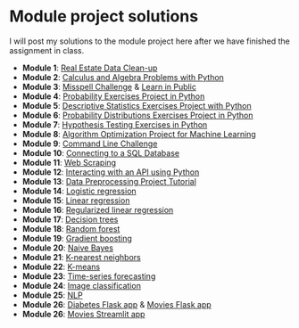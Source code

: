 # Module project solutions

I will post my solutions to the module project here after we have finished the assignment in class.

- **Module 1**: [Real Estate Data Clean-up](https://github.com/4GeeksAcademy/gperdrizet-realestate-datacleanup-exercise/blob/main/project.ipynb)
- **Module 2**: [Calculus and Algebra Problems with Python](https://github.com/4GeeksAcademy/gperdrizet-calculus-and-algebra-problems-with-python/blob/main/notebook/problems.ipynb)
- **Module 3**: [Misspell Challenge](https://github.com/4GeeksAcademy/realestate-datacleanup-exercise/pull/57) & [Learn in Public](https://github.com/4GeeksAcademy/4GeeksAcademy/pull/1404)
- **Module 4**: [Probability Exercises Project in Python](https://github.com/4GeeksAcademy/gerdrizet-probability-exercises-project-in-python/blob/main/notebook/problems.ipynb)
- **Module 5**: [Descriptive Statistics Exercises Project with Python](https://github.com/4GeeksAcademy/perdrizet-descriptive-statistics-exercises-project-with-python/blob/main/notebook/problems.ipynb)
- **Module 6**: [Probability Distributions Exercises Project in Python](https://github.com/4GeeksAcademy/gperdrizet-probability-distribution-exercises-project-with-python/blob/main/notebook/problems.ipynb)
- **Module 7**: [Hypothesis Testing Exercises in Python](https://github.com/4GeeksAcademy/gperdrizet-hypothesis-testing-exercises-project-with-python/blob/main/notebook/problems.ipynb)
- **Module 8**: [Algorithm Optimization Project for Machine Learning](https://github.com/4GeeksAcademy/gperdrizet-algorithm-optimization-project-machine-learning/blob/main/notebook/problems.ipynb)
- **Module 9**: [Command Line Challenge](https://github.com/4GeeksAcademy/gperdrizet-exercise-terminal-challenge)
- **Module 10**: [Connecting to a SQL Database](https://github.com/4GeeksAcademy/gperdrizet-connecting-to-a-sql-database-project/blob/main/src/app.py)
- **Module 11**: [Web Scraping](https://github.com/4GeeksAcademy/gperdrizet-web-scraping-project-tutorial/blob/main/src/app.py)
- **Module 12**: [Interacting with an API using Python](https://github.com/4GeeksAcademy/gperdrizet-interacting-with-api-python-project-tutorial/blob/main/src/app.py)
- **Module 13**: [Data Preprocessing Project Tutorial](https://github.com/gperdrizet/gperdrizet-data-preprocessing-project-tutorial/tree/main/solution)
- **Module 14**: [Logistic regression](https://github.com/4GeeksAcademy/gperdrizet-logistic-regression-project/blob/main/src/solution.ipynb)
- **Module 15**: [Linear regression](https://github.com/4GeeksAcademy/gperdrizet-linear-regression/blob/main/src/solution.ipynb)
- **Module 16**: [Regularized linear regression](https://github.com/4GeeksAcademy/gperdrizet-regularized-linear-regression/blob/main/src/solution.ipynb)
- **Module 17**: [Decision trees](https://github.com/4GeeksAcademy/gperdrizet-diabetes-prediction/blob/main/src/01-decision_tree_solution.ipynb)
- **Module 18**: [Random forest](https://github.com/4GeeksAcademy/gperdrizet-diabetes-prediction/blob/main/src/02-random_forest_solution.ipynb)
- **Module 19**: [Gradient boosting](https://github.com/4GeeksAcademy/gperdrizet-diabetes-prediction/blob/main/src/03-gradient_boosting_solution.ipynb)
- **Module 20**: [Naive Bayes](https://github.com/4GeeksAcademy/gperdrizet-naive-bayes-project/blob/main/src/solution.ipynb)
- **Module 21**: [K-nearest neighbors](https://github.com/4GeeksAcademy/gperdrizet-k-nearest-neighbors/blob/main/src/solution.ipynb)
- **Module 22**: [K-means](https://github.com/4GeeksAcademy/gperdrizet-k-means/blob/main/src/solution.ipynb)
- **Module 23**: [Time-series forecasting](https://github.com/4GeeksAcademy/gperdrizet-time-series-project/blob/main/src/solution.ipynb)
- **Module 24**: [Image classification](https://github.com/4GeeksAcademy/gperdrizet-image-classification/blob/main/src/solution.ipynb)
- **Module 25**: [NLP](https://github.com/4GeeksAcademy/gperdrizet-NLP-project/blob/main/src/solution.ipynb)
- **Module 26**: [Diabetes Flask app](https://github.com/4GeeksAcademy/gperdrizet-ML-web-app-using-Flask) & [Movies Flask app](https://github.com/4GeeksAcademy/gperdrizet-flask-app)
- **Module 26**: [Movies Streamlit app](https://github.com/4GeeksAcademy/gperdrizet-streamlit-app)